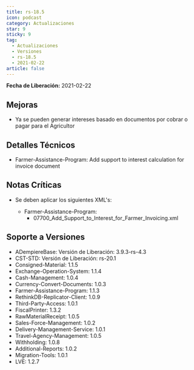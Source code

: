 ```yaml
---
title: rs-18.5
icon: podcast
category: Actualizaciones
star: 9
sticky: 9
tag:
  - Actualizaciones
  - Versiones
  - rs-18.5
  - 2021-02-22
article: false
---
```


**Fecha de Liberación:** 2021-02-22

## Mejoras

- Ya se pueden generar intereses basado en documentos por cobrar o pagar para el Agricultor

## Detalles Técnicos

- Farmer-Assistance-Program: Add support to interest calculation for invoice document

## Notas Críticas

- Se deben aplicar los siguientes XML's:

  - Farmer-Assistance-Program:
    - 07700_Add_Support_to_Interest_for_Farmer_Invoicing.xml

## Soporte a Versiones

- ADempiereBase: Versión de Liberación: 3.9.3-rs-4.3
- CST-STD: Versión de Liberación: rs-20.1
- Consigned-Material: 1.1.5
- Exchange-Operation-System: 1.1.4
- Cash-Management: 1.0.4
- Currency-Convert-Documents: 1.0.3
- Farmer-Assistance-Program: 1.1.3
- RethinkDB-Replicator-Client: 1.0.9
- Third-Party-Access: 1.0.1
- FiscalPrinter: 1.3.2
- RawMaterialReceipt: 1.0.5
- Sales-Force-Management: 1.0.2
- Delivery-Management-Service: 1.0.1
- Travel-Agency-Management: 1.0.5
- Withholding: 1.0.8
- Additional-Reports: 1.0.2
- Migration-Tools: 1.0.1
- LVE: 1.2.7

